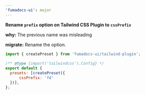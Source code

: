 ```yaml
---
'fumadocs-ui': major
---
```


**Rename `prefix` option on Tailwind CSS Plugin to `cssPrefix`**

**why:** The previous name was misleading

**migrate:** Rename the option.

```js
import { createPreset } from 'fumadocs-ui/tailwind-plugin';
 
/** @type {import('tailwindcss').Config} */
export default {
  presets: [createPreset({
      cssPrefix: 'fd'
  })],
};
```